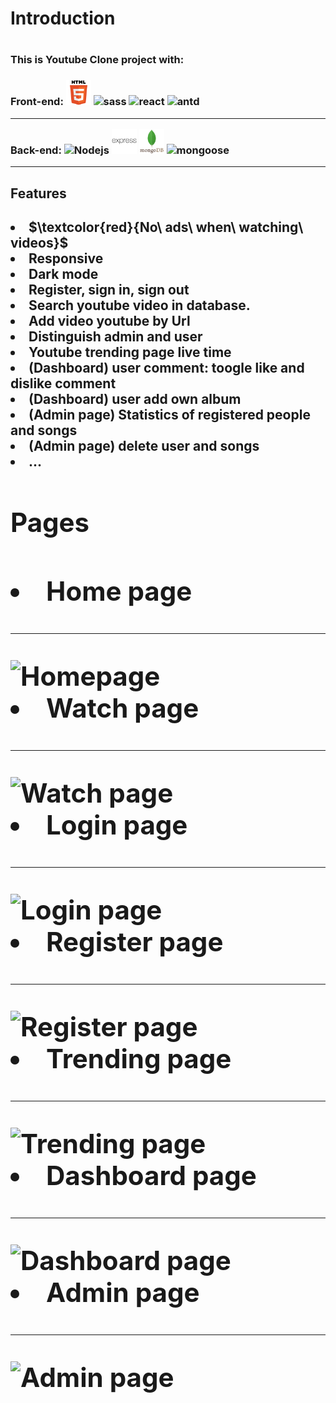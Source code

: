 <h1>Introduction<h1/>
<h3 align="left">This is Youtube Clone project with: <h3/>
    
<p align="left">
 Front-end: 
  <img src="https://raw.githubusercontent.com/devicons/devicon/master/icons/html5/html5-original-wordmark.svg" alt="html5" width="40" height="40"/>
  <img src="https://img.icons8.com/color/48/null/sass.png"  alt="sass" width="40" height="40"/>
    <img src="https://img.icons8.com/plasticine/100/null/react.png"  alt="react" width="40" height="40"/>
  <img src="https://gw.alipayobjects.com/zos/rmsportal/KDpgvguMpGfqaHPjicRK.svg"  alt="antd" width="40" height="40"/>
  <hr/>
 Back-end: 
  <img src="https://img.icons8.com/color/48/null/nodejs.png"  alt="Nodejs" width="40" height="40"/>
  <img src="https://raw.githubusercontent.com/devicons/devicon/master/icons/express/express-original-wordmark.svg" alt="express" width="40" height="40"/>
  <img src="https://raw.githubusercontent.com/devicons/devicon/master/icons/mongodb/mongodb-original-wordmark.svg" alt="mongodb" width="40" height="40"/>
  <img src="https://img.icons8.com/color/48/null/mongoose.png" alt="mongoose" width="40" height="40"/>
</p>
  <hr/>
<h2>Features<h2/>
 
<p>
 <li> $\textcolor{red}{No\ ads\ when\ watching\ videos}$
  <li>Responsive
  <li>Dark mode
  <li>Register, sign in, sign out
  <li>Search youtube video in database.
  <li>Add video youtube by Url 
  <li>Distinguish admin and user 
  <li>Youtube trending page live time
  <li>(Dashboard) user comment: toogle like and dislike comment
  <li>(Dashboard) user add own album
  <li>(Admin page) Statistics of registered people and songs
  <li>(Admin page) delete user and songs
  <li>...
</p>

    
  <h1>Pages<h1/>
    <li>Home page
      <hr/>
      <img src='https://i.imgur.com/CWWuDhD.png' alt="Homepage"/>
      <li>Watch page
      <hr/>
      <img src='https://i.imgur.com/mwhFLXi.png' alt="Watch page"/>
      <li>Login page
      <hr/>
      <img src='https://i.imgur.com/5kEyjKW.png' alt="Login page"/>
      <li>Register page
      <hr/>
      <img src='https://i.imgur.com/VA4pC4A.png' alt="Register page"/>
      <li>Trending page
      <hr/>
      <img src='https://i.imgur.com/5rgcka1.png' alt="Trending page"/>
      <li>Dashboard page
      <hr/>
      <img src='https://i.imgur.com/CYk1UGp.png' alt="Dashboard page"/>
        <li>Admin page
      <hr/>
      <img src='https://i.imgur.com/pHCX6Zc.png' alt="Admin page"/>
        
      
